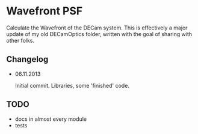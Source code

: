 Wavefront PSF
=============

Calculate the Wavefront of the DECam system. This is effectively a major update
of my old DECamOptics folder, written with the goal of sharing with other
folks.


Changelog
---------

- 06.11.2013

  Initial commit. Libraries, some 'finished' code.

TODO
----

- docs in almost every module
- tests
